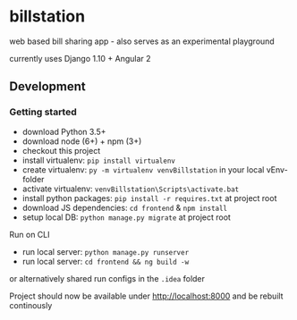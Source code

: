 # billstation
web based bill sharing app - also serves as an experimental playground

currently uses Django 1.10 + Angular 2

## Development

### Getting started
- download Python 3.5+
- download node (6+) + npm (3+)
- checkout this project
- install virtualenv: `pip install virtualenv`
- create virtualenv: `py -m virtualenv venvBillstation` in your local vEnv-folder
- activate virtualenv: `venvBillstation\Scripts\activate.bat`
- install python packages: `pip install -r requires.txt` at project root
- download JS dependencies: `cd frontend` & `npm install`
- setup local DB: `python manage.py migrate` at project root

Run on CLI
- run local server: `python manage.py runserver`
- run local server: `cd frontend && ng build -w`

or alternatively shared run configs in the `.idea` folder

Project should now be available under [http://localhost:8000]() and be rebuilt continously